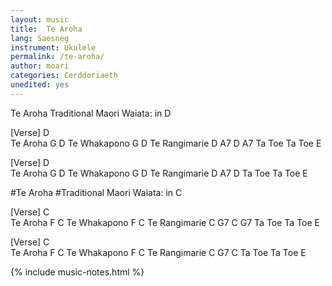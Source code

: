 ```yaml
---
layout: music
title:  Te Aroha
lang: Saesneg
instrument: Ukulele
permalink: /te-aroha/
author: moari
categories: Cerddoriaeth
unedited: yes
---
```


Te Aroha
Traditional Maori Waiata: in D

[Verse]
D    
Te Aroha
G       D
Te Whakapono
G       D
Te Rangimarie
D      A7     D   A7
Ta Toe Ta Toe E

[Verse]
D    
Te Aroha
G       D
Te Whakapono
G       D
Te Rangimarie
D      A7     D
Ta Toe Ta Toe E

#Te Aroha
#Traditional Maori Waiata: in C

[Verse]
C    
Te Aroha
F       C
Te Whakapono
F       C
Te Rangimarie
C      G7     C   G7
Ta Toe Ta Toe E

[Verse]
C    
Te Aroha
F       C
Te Whakapono
F       C
Te Rangimarie
C      G7     C
Ta Toe Ta Toe E

{% include music-notes.html %}